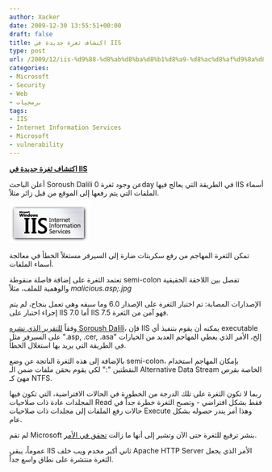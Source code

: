 ```yaml
---
author: Xacker
date: 2009-12-30 13:55:51+00:00
draft: false
title: اكتشاف ثغرة جديدة في IIS
type: post
url: /2009/12/iis-%d9%88-%d8%ab%d8%ba%d8%b1%d8%a9-%d8%ac%d8%af%d9%8a%d8%af%d8%a9/
categories:
- Microsoft
- Security
- Web
- برمجيات
tags:
- IIS
- Internet Information Services
- Microsoft
- vulnerability
---
```


[**اكتشاف ثغرة جديدة في IIS**](https://www.it-scoop.com/2009/12/iis-%d9%88-%d8%ab%d8%ba%d8%b1%d8%a9-%d8%ac%d8%af%d9%8a%d8%af%d8%a9/)


أعلن الباحث Soroush Dalili عن وجود ثغرة 0day في الطريقة التي يعالج فيها IIS أسماء الملفات التي يتم رفعها إلى الموقع من قبل زائر مثلاً.


[![](iis_logo.png)
](https://www.it-scoop.com/2009/12/iis-%d9%88-%d8%ab%d8%ba%d8%b1%d8%a9-%d8%ac%d8%af%d9%8a%d8%af%d8%a9/)


تمكن الثغرة المهاجم من رفع سكربتات ضارة إلى السيرفر مستغلاً الخطأ في معالجة أسماء الملفات.

تعتمد الثغرة على إضافة فاصلة منقوطة semi-colon تفصل بين اللاحقة الحقيقية والوهمية للملف، مثلاً _malicious.asp;.jpg_

الإصدارات المصابة: تم اختبار الثغرة على الإصدار 6.0 وما سبقه وهي تعمل بنجاح، لم يتم إجراء اختبار على IIS 7.0 أما IIS 7.5 فهو آمن من الثغرة.

وفقاً [للتقرير الذي نشره Soroush Dalili](http://www.isecur1ty.org/uploads/iis-semicolon-report.pdf)، فإن IIS يمكنه أن يقوم بتنفيذ أي executable على السيرفر مثل ".asp, .cer, .asa" إلخ، الأمر الذي يعطي المهاجم العديد من الخيارات في الطريقة التي يريد بها استغلال الخطأ.

بالإضافة إلى هذه الثغرة الناتجة عن وضع semi-colon، بإمكان المهاجم استخدام النقطتين ":" لكي يقوم بحقن ملفات ضمن الـ Alternative Data Stream الخاصة بقرص مهئ كـ NTFS.

ربما لا تكون الثغرة على تلك الدرجة من الخطورة في الحالات الافتراضية، التي تكون فيها المجلدات عادة ذات صلاحيات Read فقط بشكل افتراضي - وتصبح الثغرة خطرة جداً في حالات رفع الملفات إلى مجلدات ذات صلاحيات Execute وهذا أمر يندر حصوله بشكل عام.

لم تقم Microsoft بنشر ترقيع للثغرة حتى الآن وتشير إلى أنها ما زالت [تحقق في الأمر](http://blogs.technet.com/msrc/archive/2009/12/27/new-reports-of-a-vulnerability-in-iis.aspx).

عموماً، يبقى IIS ثاني أكبر مخدم ويب خلف Apache HTTP Server الأمر الذي يجعل الثغرة منتشرة على نطاق واسع جداً.
